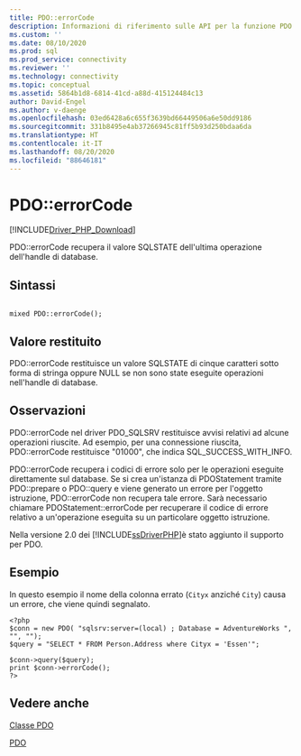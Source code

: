 ```yaml
---
title: PDO::errorCode
description: Informazioni di riferimento sulle API per la funzione PDO::errorCode nel driver Microsoft PDO_SQLSRV per PHP per SQL Server.
ms.custom: ''
ms.date: 08/10/2020
ms.prod: sql
ms.prod_service: connectivity
ms.reviewer: ''
ms.technology: connectivity
ms.topic: conceptual
ms.assetid: 5864b1d8-6814-41cd-a88d-415124484c13
author: David-Engel
ms.author: v-daenge
ms.openlocfilehash: 03ed6428a6c655f3639bd66449506a6e50dd9186
ms.sourcegitcommit: 331b8495e4ab37266945c81ff5b93d250bdaa6da
ms.translationtype: HT
ms.contentlocale: it-IT
ms.lasthandoff: 08/20/2020
ms.locfileid: "88646181"
---
```

# <a name="pdoerrorcode"></a>PDO::errorCode
[!INCLUDE[Driver_PHP_Download](../../includes/driver_php_download.md)]

PDO::errorCode recupera il valore SQLSTATE dell'ultima operazione dell'handle di database.  
  
## <a name="syntax"></a>Sintassi  
  
```  
  
mixed PDO::errorCode();  
```  
  
## <a name="return-value"></a>Valore restituito  
PDO::errorCode restituisce un valore SQLSTATE di cinque caratteri sotto forma di stringa oppure NULL se non sono state eseguite operazioni nell'handle di database.  
  
## <a name="remarks"></a>Osservazioni  
PDO::errorCode nel driver PDO_SQLSRV restituisce avvisi relativi ad alcune operazioni riuscite. Ad esempio, per una connessione riuscita, PDO::errorCode restituisce "01000", che indica SQL_SUCCESS_WITH_INFO.  
  
PDO::errorCode recupera i codici di errore solo per le operazioni eseguite direttamente sul database. Se si crea un'istanza di PDOStatement tramite PDO::prepare o PDO::query e viene generato un errore per l'oggetto istruzione, PDO::errorCode non recupera tale errore. Sarà necessario chiamare PDOStatement::errorCode per recuperare il codice di errore relativo a un'operazione eseguita su un particolare oggetto istruzione.  
  
Nella versione 2.0 dei [!INCLUDE[ssDriverPHP](../../includes/ssdriverphp_md.md)]è stato aggiunto il supporto per PDO.  
  
## <a name="example"></a>Esempio  
In questo esempio il nome della colonna errato (`Cityx` anziché `City`) causa un errore, che viene quindi segnalato.  
  
```  
<?php  
$conn = new PDO( "sqlsrv:server=(local) ; Database = AdventureWorks ", "", "");  
$query = "SELECT * FROM Person.Address where Cityx = 'Essen'";  
  
$conn->query($query);  
print $conn->errorCode();  
?>  
```  
  
## <a name="see-also"></a>Vedere anche  
[Classe PDO](../../connect/php/pdo-class.md)

[PDO](https://php.net/manual/book.pdo.php)  
  
